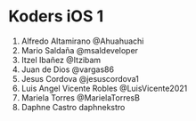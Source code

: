 # Koders iOS 1
1. Alfredo Altamirano @Ahuahuachi
2. Mario Saldaña @msaldeveloper
3. Itzel Ibañez @Itzibam
4. Juan de Dios @vargas86
5. Jesus Cordova @jesuscordova1
6. Luis Angel Vicente Robles @LuisVicente2021
7. Mariela Torres @MarielaTorresB
8. Daphne Castro daphnekstro

